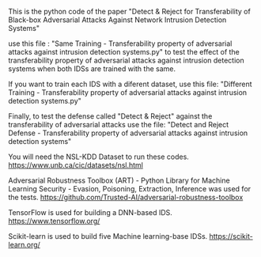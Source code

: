 This is the python code of the paper "Detect & Reject for Transferability of Black-box Adversarial Attacks Against Network Intrusion Detection Systems"

use this file : "Same Training - Transferability property of adversarial attacks against intrusion detection systems.py"  to test the effect of the transferability property of adversarial attacks against intrusion detection systems when both IDSs are trained with the same. 

If you want to train each IDS with a diferent dataset, use this file: "Different Training - Transferability property of adversarial attacks against intrusion detection systems.py"

Finally, to test the defense called "Detect & Reject" against the transferability of adversarial attacks use the file: "Detect and Reject Defense - Transferability property of adversarial attacks against intrusion detection systems" 

You will need the NSL-KDD Dataset to run these codes.
https://www.unb.ca/cic/datasets/nsl.html

Adversarial Robustness Toolbox (ART) - Python Library for Machine Learning Security - Evasion, Poisoning, Extraction, Inference was used for the tests.
https://github.com/Trusted-AI/adversarial-robustness-toolbox

TensorFlow is used for building a DNN-based IDS.
https://www.tensorflow.org/

Scikit-learn is used to build five Machine learning-base IDSs. 
https://scikit-learn.org/
